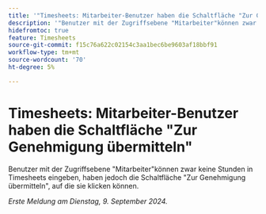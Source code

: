 ```yaml
---
title: '"Timesheets: Mitarbeiter-Benutzer haben die Schaltfläche "Zur Genehmigung übermitteln"'
description: '"Benutzer mit der Zugriffsebene "Mitarbeiter"können zwar keine Stunden in Timesheets eingeben, haben aber die Schaltfläche "Zur Genehmigung übermitteln", auf die sie klicken können."'
hidefromtoc: true
feature: Timesheets
source-git-commit: f15c76a622c02154c3aa1bec6be9603af18bbf91
workflow-type: tm+mt
source-wordcount: '70'
ht-degree: 5%

---
```


# Timesheets: Mitarbeiter-Benutzer haben die Schaltfläche &quot;Zur Genehmigung übermitteln&quot;

Benutzer mit der Zugriffsebene &quot;Mitarbeiter&quot;können zwar keine Stunden in Timesheets eingeben, haben jedoch die Schaltfläche &quot;Zur Genehmigung übermitteln&quot;, auf die sie klicken können.

_Erste Meldung am Dienstag, 9. September 2024._
